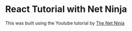 # React Tutorial with Net Ninja

This was built using the Youtube tutorial by [The Net Ninja](https://www.youtube.com/channel/UCW5YeuERMmlnqo4oq8vwUpg)
